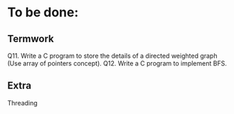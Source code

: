 # To be done:

## Termwork
Q11. Write a C program to store the details of a directed weighted graph (Use array of pointers concept).
Q12. Write a C program to implement BFS.

## Extra
Threading

